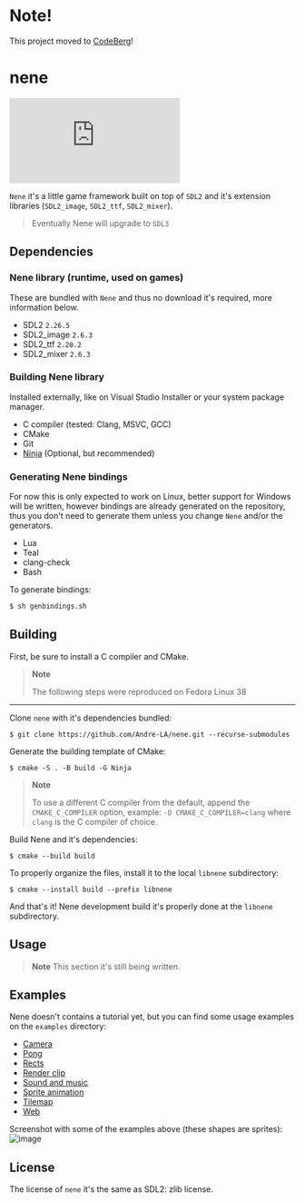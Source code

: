 # Note!

This project moved to [CodeBerg](https://codeberg.org/Nene/nene)!

# nene
[![Matrix](https://img.shields.io/matrix/nene-and-friends:matrix.org?label=Matrix%20chat&logo=matrix)](https://matrix.to/#/#nene-and-friends:matrix.org)

`Nene` it's a little game framework built on top of `SDL2` and it's extension libraries (`SDL2_image`, `SDL2_ttf`, `SDL2_mixer`).

> Eventually Nene will upgrade to `SDL3`

## Dependencies

### Nene library (runtime, used on games)
These are bundled with `Nene` and thus no download it's required, more information below.

- SDL2 `2.26.5`
- SDL2_image `2.6.3`
- SDL2_ttf `2.20.2`
- SDL2_mixer `2.6.3`
 
### Building Nene library
Installed externally, like on Visual Studio Installer or your system package manager.

- C compiler (tested: Clang, MSVC, GCC)
- CMake
- Git
- [Ninja](https://ninja-build.org/) (Optional, but recommended)

### Generating Nene bindings
For now this is only expected to work on Linux, better support for Windows will be written, however
bindings are already generated on the repository, thus you don't need to generate them unless you change
`Nene` and/or the generators.

- Lua
- Teal
- clang-check
- Bash

To generate bindings:

```sh
$ sh genbindings.sh
```

## Building

First, be sure to install a C compiler and CMake.

> **Note**
>
> The following steps were reproduced on Fedora Linux 38

---

Clone `nene` with it's dependencies bundled:

```
$ git clone https://github.com/Andre-LA/nene.git --recurse-submodules
```

Generate the building template of CMake:

```
$ cmake -S . -B build -G Ninja
```

> **Note**
>
> To use a different C compiler from the default, append the `CMAKE_C_COMPILER` option, example: `-D CMAKE_C_COMPILER=clang` where `clang` is the C compiler of choice.

Build Nene and it's dependencies:

```
$ cmake --build build
```

To properly organize the files, install it to the local `libnene` subdirectory:

```
$ cmake --install build --prefix libnene
```

And that's it! Nene development build it's properly done at the `libnene` subdirectory.

## Usage

> **Note**
> This section it's still being written.

## Examples
Nene doesn't contains a tutorial yet, but you can find some usage examples on the `examples` directory:

- [Camera](examples/nelua/camera.nelua)
- [Pong](examples/nelua/pong.nelua)
- [Rects](examples/nelua/rects.nelua)
- [Render clip](examples/nelua/render_clip.nelua)
- [Sound and music](examples/nelua/sound_and_music.nelua)
- [Sprite animation](examples/nelua/sprite_animation.nelua)
- [Tilemap](examples/nelua/tilemap.nelua)
- [Web](examples/nelua/web.nelua)

Screenshot with some of the examples above (these shapes are sprites):
![image](https://user-images.githubusercontent.com/8538122/127941148-8597cb04-1bac-49cc-9ba1-909f199be996.png)

## License
The license of `nene` it's the same as SDL2: zlib license.
